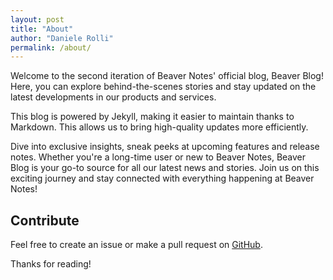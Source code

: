 ```yaml
---
layout: post
title: "About"
author: "Daniele Rolli"
permalink: /about/
---
```


Welcome to the second iteration of Beaver Notes' official blog, Beaver Blog! Here, you can explore behind-the-scenes stories and stay updated on the latest developments in our products and services.

This blog is powered by Jekyll, making it easier to maintain thanks to Markdown. This allows us to bring high-quality updates more efficiently.

Dive into exclusive insights, sneak peeks at upcoming features and release notes. Whether you're a long-time user or new to Beaver Notes, Beaver Blog is your go-to source for all our latest news and stories. Join us on this exciting journey and stay connected with everything happening at Beaver Notes!

## Contribute
Feel free to create an issue or make a pull request on [GitHub](https://github.com/Beaver-Notes/Beaver-Blog).

Thanks for reading!
